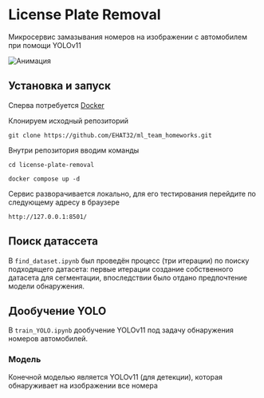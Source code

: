 # License Plate Removal

Микросервис замазывания номеров на изображении с автомобилем при помощи YOLOv11

![Анимация](gifs/demo.gif)

## Установка и запуск

Сперва потребуется [Docker](https://www.docker.com/)

Клонируем исходный репозиторий

```
git clone https://github.com/EHAT32/ml_team_homeworks.git
```

Внутри репозитория вводим команды
```
cd license-plate-removal
```

```
docker compose up -d 
```

Сервис разворачивается локально, для его тестирования перейдите по следующему адресу в браузере

```
http://127.0.0.1:8501/
```

## Поиск датассета

В ```find_dataset.ipynb``` был проведён процесс (три итерации) по поиску подходящего датасета: первые итерации создание собственного датасета для сегментации, впоследствии было отдано предпочтение модели обнаружения.


## Дообучение YOLO

В ```train_YOLO.ipynb``` дообучение YOLOv11 под задачу обнаружения номеров автомобилей.

### Модель

Конечной моделью является YOLOv11 (для детекции), которая обнаруживает на изображении все номера